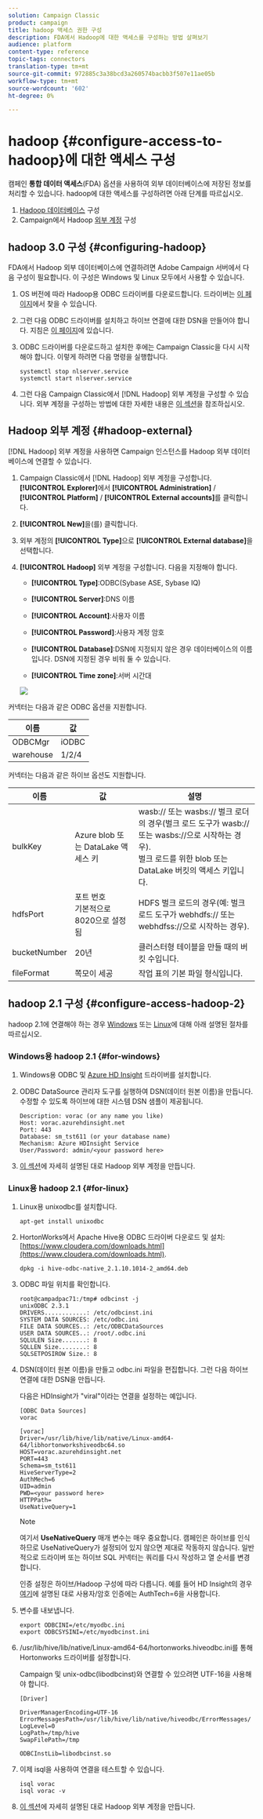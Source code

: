 ```yaml
---
solution: Campaign Classic
product: campaign
title: hadoop 액세스 권한 구성
description: FDA에서 Hadoop에 대한 액세스를 구성하는 방법 살펴보기
audience: platform
content-type: reference
topic-tags: connectors
translation-type: tm+mt
source-git-commit: 972885c3a38bcd3a260574bacbb3f507e11ae05b
workflow-type: tm+mt
source-wordcount: '602'
ht-degree: 0%

---
```



# hadoop {#configure-access-to-hadoop}에 대한 액세스 구성

캠페인 **통합 데이터 액세스**(FDA) 옵션을 사용하여 외부 데이터베이스에 저장된 정보를 처리할 수 있습니다. hadoop에 대한 액세스를 구성하려면 아래 단계를 따르십시오.

1. [Hadoop 데이터베이스](#configuring-hadoop) 구성
1. Campaign에서 Hadoop [외부 계정](#hadoop-external) 구성

## hadoop 3.0 구성 {#configuring-hadoop}

FDA에서 Hadoop 외부 데이터베이스에 연결하려면 Adobe Campaign 서버에서 다음 구성이 필요합니다. 이 구성은 Windows 및 Linux 모두에서 사용할 수 있습니다.

1. OS 버전에 따라 Hadoop용 ODBC 드라이버를 다운로드합니다. 드라이버는 [이 페이지](https://www.cloudera.com/downloads.html)에서 찾을 수 있습니다.

1. 그런 다음 ODBC 드라이버를 설치하고 하이브 연결에 대한 DSN을 만들어야 합니다. 지침은 [이 페이지](https://docs.cloudera.com/documentation/other/connectors/hive-odbc/2-6-5/Cloudera-ODBC-Driver-for-Apache-Hive-Install-Guide.pdf)에 있습니다.

1. ODBC 드라이버를 다운로드하고 설치한 후에는 Campaign Classic을 다시 시작해야 합니다. 이렇게 하려면 다음 명령을 실행합니다.

   ```
   systemctl stop nlserver.service
   systemctl start nlserver.service
   ```

1. 그런 다음 Campaign Classic에서 [!DNL Hadoop] 외부 계정을 구성할 수 있습니다. 외부 계정을 구성하는 방법에 대한 자세한 내용은 [이 섹션](#hadoop-external)을 참조하십시오.

## Hadoop 외부 계정 {#hadoop-external}

[!DNL Hadoop] 외부 계정을 사용하면 Campaign 인스턴스를 Hadoop 외부 데이터베이스에 연결할 수 있습니다.

1. Campaign Classic에서 [!DNL Hadoop] 외부 계정을 구성합니다. **[!UICONTROL Explorer]**&#x200B;에서 **[!UICONTROL Administration]** / **[!UICONTROL Platform]** / **[!UICONTROL External accounts]**&#x200B;를 클릭합니다.

1. **[!UICONTROL New]**&#x200B;을(를) 클릭합니다.

1. 외부 계정의 **[!UICONTROL Type]**&#x200B;으로 **[!UICONTROL External database]**&#x200B;을 선택합니다.

1. **[!UICONTROL Hadoop]** 외부 계정을 구성합니다. 다음을 지정해야 합니다.

   * **[!UICONTROL Type]**:ODBC(Sybase ASE, Sybase IQ)

   * **[!UICONTROL Server]**:DNS 이름

   * **[!UICONTROL Account]**:사용자 이름

   * **[!UICONTROL Password]**:사용자 계정 암호

   * **[!UICONTROL Database]**:DSN에 지정되지 않은 경우 데이터베이스의 이름입니다. DSN에 지정된 경우 비워 둘 수 있습니다.

   * **[!UICONTROL Time zone]**:서버 시간대

   ![](assets/hadoop3.png)

커넥터는 다음과 같은 ODBC 옵션을 지원합니다.

| 이름 | 값 |
|---|---|
| ODBCMgr | iODBC |
| warehouse | 1/2/4 |

커넥터는 다음과 같은 하이브 옵션도 지원합니다.

| 이름 | 값 | 설명 |
|---|---|---|
| bulkKey | Azure blob 또는 DataLake 액세스 키 | wasb:// 또는 wasbs:// 벌크 로더의 경우(벌크 로드 도구가 wasb:// 또는 wasbs://으로 시작하는 경우). <br>벌크 로드를 위한 blob 또는 DataLake 버킷의 액세스 키입니다. |
| hdfsPort | 포트 번호 <br>기본적으로 8020으로 설정됨 | HDFS 벌크 로드의 경우(예: 벌크 로드 도구가 webhdfs:// 또는 webhdfss://으로 시작하는 경우). |
| bucketNumber | 20년 | 클러스터형 테이블을 만들 때의 버킷 수입니다. |
| fileFormat | 쪽모이 세공 | 작업 표의 기본 파일 형식입니다. |


## hadoop 2.1 구성 {#configure-access-hadoop-2}

hadoop 2.1에 연결해야 하는 경우 [Windows](#for-windows) 또는 [Linux](#for-linux)에 대해 아래 설명된 절차를 따르십시오.

### Windows용 hadoop 2.1 {#for-windows}

1. Windows용 ODBC 및 [Azure HD Insight](https://www.microsoft.com/en-us/download/details.aspx?id=40886) 드라이버를 설치합니다.
1. ODBC DataSource 관리자 도구를 실행하여 DSN(데이터 원본 이름)을 만듭니다. 수정할 수 있도록 하이브에 대한 시스템 DSN 샘플이 제공됩니다.

   ```
   Description: vorac (or any name you like)
   Host: vorac.azurehdinsight.net
   Port: 443
   Database: sm_tst611 (or your database name)
   Mechanism: Azure HDInsight Service
   User/Password: admin/<your password here>
   ```

1. [이 섹션](#hadoop-external)에 자세히 설명된 대로 Hadoop 외부 계정을 만듭니다.

### Linux용 hadoop 2.1 {#for-linux}

1. Linux용 unixodbc를 설치합니다.

   ```
   apt-get install unixodbc
   ```

1. HortonWorks에서 Apache Hive용 ODBC 드라이버 다운로드 및 설치:[https://www.cloudera.com/downloads.html](https://www.cloudera.com/downloads.html).

   ```
   dpkg -i hive-odbc-native_2.1.10.1014-2_amd64.deb
   ```

1. ODBC 파일 위치를 확인합니다.

   ```
   root@campadpac71:/tmp# odbcinst -j
   unixODBC 2.3.1
   DRIVERS............: /etc/odbcinst.ini
   SYSTEM DATA SOURCES: /etc/odbc.ini
   FILE DATA SOURCES..: /etc/ODBCDataSources
   USER DATA SOURCES..: /root/.odbc.ini
   SQLULEN Size.......: 8
   SQLLEN Size........: 8
   SQLSETPOSIROW Size.: 8
   ```

1. DSN(데이터 원본 이름)을 만들고 odbc.ini 파일을 편집합니다. 그런 다음 하이브 연결에 대한 DSN을 만듭니다.

   다음은 HDInsight가 &quot;viral&quot;이라는 연결을 설정하는 예입니다.

   ```
   [ODBC Data Sources]
   vorac 
   
   [vorac]
   Driver=/usr/lib/hive/lib/native/Linux-amd64-64/libhortonworkshiveodbc64.so
   HOST=vorac.azurehdinsight.net
   PORT=443
   Schema=sm_tst611
   HiveServerType=2
   AuthMech=6
   UID=admin
   PWD=<your password here>
   HTTPPath=
   UseNativeQuery=1
   ```

   >[!NOTE]
   >
   >여기서 **UseNativeQuery** 매개 변수는 매우 중요합니다. 캠페인은 하이브를 인식하므로 UseNativeQuery가 설정되어 있지 않으면 제대로 작동하지 않습니다. 일반적으로 드라이버 또는 하이브 SQL 커넥터는 쿼리를 다시 작성하고 열 순서를 변경합니다.

   인증 설정은 하이브/Hadoop 구성에 따라 다릅니다. 예를 들어 HD Insight의 경우 [여기](https://www.simba.com/products/Spark/doc/ODBC_InstallGuide/unix/content/odbc/hi/configuring/authenticating/azuresvc.htm)에 설명된 대로 사용자/암호 인증에는 AuthTech=6을 사용합니다.

1. 변수를 내보냅니다.

   ```
   export ODBCINI=/etc/myodbc.ini
   export ODBCSYSINI=/etc/myodbcinst.ini
   ```

1. /usr/lib/hive/lib/native/Linux-amd64-64/hortonworks.hiveodbc.ini를 통해 Hortonworks 드라이버를 설정합니다.

   Campaign 및 unix-odbc(libodbcinst)와 연결할 수 있으려면 UTF-16을 사용해야 합니다.

   ```
   [Driver]
   
   DriverManagerEncoding=UTF-16
   ErrorMessagesPath=/usr/lib/hive/lib/native/hiveodbc/ErrorMessages/
   LogLevel=0
   LogPath=/tmp/hive
   SwapFilePath=/tmp
   
   ODBCInstLib=libodbcinst.so
   ```

1. 이제 isql을 사용하여 연결을 테스트할 수 있습니다.

   ```
   isql vorac
   isql vorac -v
   ```

1. [이 섹션](#hadoop-external)에 자세히 설명된 대로 Hadoop 외부 계정을 만듭니다.


